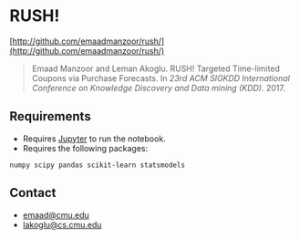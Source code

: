 # RUSH!

[http://github.com/emaadmanzoor/rush/](http://github.com/emaadmanzoor/rush/)

> Emaad Manzoor and Leman Akoglu.  RUSH! Targeted Time-limited Coupons via Purchase Forecasts.
> In *23rd ACM SIGKDD International Conference on Knowledge Discovery and Data mining (KDD).* 2017.

## Requirements

   * Requires [Jupyter](http://jupyter.org/) to run the notebook.
   * Requires the following packages:
```
numpy scipy pandas scikit-learn statsmodels
```

## Contact

   * emaad@cmu.edu
   * lakoglu@cs.cmu.edu

